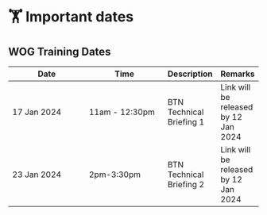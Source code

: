 # 🏋 Important dates

## WOG Training Dates

<table><thead><tr><th width="146">Date</th><th width="148">Time</th><th>Description</th><th>Remarks</th></tr></thead><tbody><tr><td>17 Jan 2024</td><td>11am - 12:30pm </td><td>BTN Technical Briefing 1</td><td>Link will be released by 12 Jan 2024</td></tr><tr><td>23 Jan 2024</td><td>2pm-3:30pm</td><td>BTN Technical Briefing 2</td><td>Link will be released by 12 Jan 2024</td></tr></tbody></table>
